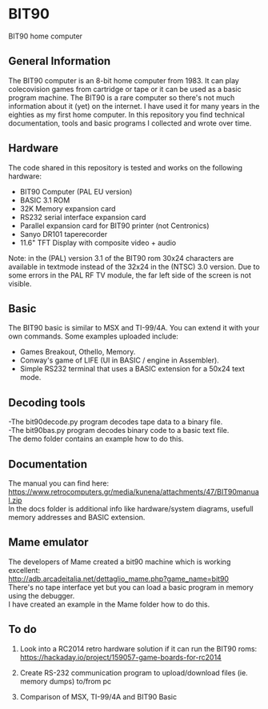 # BIT90
BIT90 home computer

## General Information
The BIT90 computer is an 8-bit home computer from 1983.
It can play colecovision games from cartridge or tape or it can be used as a basic program machine.
The BIT90 is a rare computer so there's not much information about it (yet) on the internet.
I have used it for many years in the eighties as my first home computer.
In this repository you find technical documentation, tools and basic programs I collected and wrote over time.

## Hardware
The code shared in this repository is tested and works on the following hardware:
- BIT90 Computer (PAL EU version)
- BASIC 3.1 ROM
- 32K Memory expansion card
- RS232 serial interface expansion card
- Parallel expansion card for BIT90 printer (not Centronics)
- Sanyo DR101 taperecorder
- 11.6" TFT Display with composite video + audio

Note: in the (PAL) version 3.1 of the BIT90 rom 30x24 characters are available in textmode instead of the 32x24 in the (NTSC) 3.0 version.
Due to some errors in the PAL RF TV module, the far left side of the screen is not visible.

## Basic
The BIT90 basic is similar to MSX and TI-99/4A. You can extend it with your own commands.
Some examples uploaded include:  
- Games Breakout, Othello, Memory.    
- Conway's game of LIFE (UI in BASIC / engine in Assembler).    
- Simple RS232 terminal that uses a BASIC extension for a 50x24 text mode.  
  

## Decoding tools
-The bit90decode.py program decodes tape data to a binary file.  
-The bit90bas.py program decodes binary code to a basic text file.  
The demo folder contains an example how to do this.  

## Documentation
The manual you can find here: https://www.retrocomputers.gr/media/kunena/attachments/47/BIT90manual.zip  
In the docs folder is additional info like hardware/system diagrams, usefull memory addresses and BASIC extension.
## Mame emulator
The developers of Mame created a bit90 machine which is working excellent:  
http://adb.arcadeitalia.net/dettaglio_mame.php?game_name=bit90  
There's no tape interface yet but you can load a basic program in memory using the debugger.  
I have created an example in the Mame folder how to do this.

## To do
1. Look into a RC2014 retro hardware solution if it can run the BIT90 roms:  
https://hackaday.io/project/159057-game-boards-for-rc2014  
  
2. Create RS-232 communication program to upload/download files (ie. memory dumps) to/from pc

3. Comparison of MSX, TI-99/4A and BIT90 Basic



